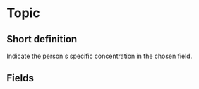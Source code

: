 # Topic
## Short definition
Indicate the person's specific concentration in the chosen field.
## Fields
